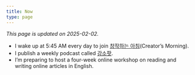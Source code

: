```yaml
---
title: Now
type: page
---
```


<style>
    time {
        display: none;
    }
    footer {
        display: none;
    }
</style>

*This page is updated on 2025-02-02.*

- I wake up at 5:45 AM every day to join [창작하는 아침][1](Creator’s Morning).
- I publish a weekly podcast called [강소팟][2].
- I’m preparing to host a four-week online workshop on reading and writing online articles in English.

[1]:	https://jagunbae.com/creators-morning-16/
[2]:	https://podcast.jagunbae.com